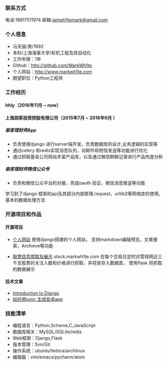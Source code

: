 ### 联系方式
电话:18817511974 邮箱:iamwh1temark@gmail.com 

### 个人信息
 - 马天骏/男/1992 
 - 本科/上海海事大学/轮机工程及其自动化
 - 工作年限：1年 
 - Github：http://github.com/MarkWh1te
 - 个人网站：http://www.markwh1te.com
 - 期望职位：Python工程师
 
### 工作经历

#### hhly（2016年11月 ~ now）


#### 上海润客投资控股有限公司（2015年7月 ~ 2016年9月 ）

##### 极客理财师App 
* 负责使用django 进行server端开发，负责数据库的设计,业务逻辑的实现等
* 通过celery 和redis实现消息队列，对邮件和短信发送等功能进行优化
* 通过抓取基金公司网站丰富产品库，以及通过微信群聊记录进行产品热度分析

##### 极客理财师微信公众号
* 负责和微信公众平台的对接，完成oauth 验证，微信消息推送等功能

学习到了django 框架的api及其部分内部原理,request，urllib2等网络库的使用，基本的数据处理方法

### 开源项目和作品

#### 开源项目

 - [个人网站](https://github.com/MarkWh1te/markblog0.9)
 使用django搭建的个人网站， 支持markdown编辑预览，文章搜索，Archieve等功能

 - [股票信息爬取及展示](https://github.com/MarkWh1te/xueqiu_predict) stock.markwh1te.com
 在每个交易日定时对雪球网近三千支股票的关注人数和价格进行抓取，并将其存入数据库， 使用flask 将抓取的数据展示
 
#### 技术文章

- [Introduction to Django](http://www.markwh1te.com/3/)
- [如何用ionic 生成安卓app](http://www.markwh1te.com/7/)

### 技能清单

- 编程语言：Python,Scheme,C,JavaScript
- 数据库相关：MySQL/SQLite/redis
- Web框架：Django,Flask
- 版本管理：Svn/Git
- 操作系统：ubuntu/fedora/archlinux
- 编辑器：vim/emacs/pycharm/atom

